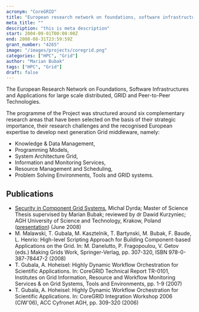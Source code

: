 ```yaml
---
acronym: "CoreGRID"
title: "European research network on foundations, software infrastructures and applications for large scale distributed, grid and peer-to-peer technologies"
meta_title: ""
description: "this is meta description"
start: 2004-09-01T00:00:00Z
end: 2008-08-31T23:59:59Z
grant_number: "4265"
image: "/images/projects/coregrid.png"
categories: ["HPC", "Grid"]
author: "Marian Bubak"
tags: ["HPC", "Grid"]
draft: false
---
```


The European Research Network on Foundations, Software Infrastructures and
Applications for large scale distributed, GRID and Peer-to-Peer Technologies.

The programme of the Project was structured around six complementary research
areas that have been selected on the basis of their strategic importance, their
research challenges and the recognised European expertise to develop next
generation Grid middleware, namely:
  * Knowledge & Data Management,
  * Programming Models,
  * System Architecture Grid,
  * Information and Monitoring Services,
  * Resource Management and Scheduling,
  * Problem Solving Environments, Tools and GRID systems.

## Publications
- [Security in Component Grid Systems](/lmim/papers/mgr_Michal_Dyrda.pdf), Michal Dyrda; Master of Science Thesis supervised by Marian Bubak; reviewed by dr Dawid Kurzyniec; AGH University of Science and Technology, Krakow, Poland ([presentation](/lmim/presentations/dyrda-mgr-08-pr.pdf)) (June 2008)
- M. Malawski, T. Gubala, M. Kasztelnik, T. Bartynski, M. Bubak, F. Baude, L. Henrio: High-level Scripting Approach for Building Component-based Applications on the Grid. In: M. Danelutto, P. Fragopoulou, V. Getov (eds.) Making Grids Work, Springer-Verlag, pp. 307-320, ISBN 978-0-387-78447-2 (2008)
- T. Gubala, A. Hoheisel: Highly Dynamic Workflow Orchestration for Scientific Applications. In: CoreGRID Technical Report TR-0101, Institutes on Grid Information, Resource and Workflow Monitoring Services & on Grid Systems, Tools and Environments, pp. 1-9 (2007)
- T. Gubala, A. Hoheisel: Highly Dynamic Workflow Orchestration for Scientific Applications. In: CoreGRID Integration Workshop 2006 (CIW'06), ACC Cyfronet AGH, pp. 309-320 (2006)
